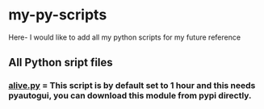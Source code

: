# my-py-scripts
Here- I would like to add all my python scripts for my future reference

## All Python sript files
### [alive.py](https://github.com/vasthavboddupalli/py-scripts) = This script is by default set to 1 hour and this needs pyautogui, you can download this module from pypi directly.
